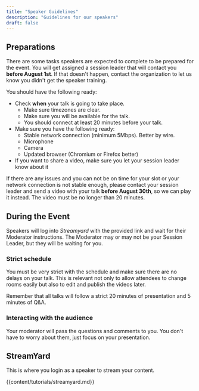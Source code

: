```yaml
---
title: "Speaker Guidelines"
description: "Guidelines for our speakers"
draft: false
---
```


## Preparations

There are some tasks speakers are expected to complete to be prepared for the event. You will get assigned a session leader that will contact you **before August 1st**. If that doesn't happen, contact the organization to let us know you didn't get the speaker training.

You should have the following ready:

 * Check **when** your talk is going to take place. 
     - Make sure timezones are clear.
     - Make sure you will be available for the talk.
     - You should connect at least 20 minutes before your talk.
 * Make sure you have the following ready:
     - Stable network connection (minimum 5Mbps). Better by wire.
     - Microphone
     - Camera
     - Updated browser (Chromium or Firefox better)
 * If you want to share a video, make sure you let your session leader know about it

If there are any issues and you can not be on time for your slot or your network connection is not stable enough, please contact your session leader and send a video with your talk **before August 30th**, so we can play it instead. The video must be no longer than 20 minutes.

## During the Event

Speakers will log into *Streamyard* with the provided link and wait for their Moderator instructions. The Moderator may or may not be your Session Leader, but they will be waiting for you.

### Strict schedule

You must be very strict with the schedule and make sure there are no delays on your talk. This is relevant not only to allow attendees to change rooms easily but also to edit and publish the videos later.

Remember that all talks will follow a strict 20 minutes of presentation and 5 minutes of Q&A.

### Interacting with the audience

Your moderator will pass the questions and comments to you. You don't have to worry about them, just focus on your presentation. 

## StreamYard

This is where you login as a speaker to stream your content.

{{content/tutorials/streamyard.md}} 

